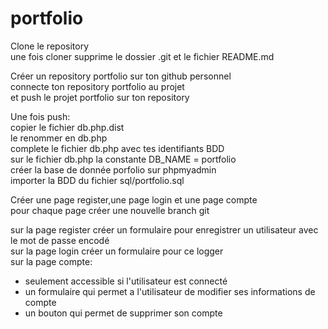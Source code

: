 # portfolio

Clone le repository    
une fois cloner supprime le dossier .git et le fichier README.md     

Créer un repository portfolio sur ton github personnel     
connecte ton repository portfolio au projet    
et push le projet portfolio sur ton repository    
       
Une fois push:     
copier le fichier db.php.dist   
le renommer en db.php      
complete le fichier db.php avec tes identifiants BDD     
sur le fichier db.php la constante DB_NAME = portfolio        
créer la base de donnée porfolio sur phpmyadmin   
importer la BDD du fichier sql/portfolio.sql    
      
Créer une page register,une page login et une page compte  
pour chaque page créer une nouvelle branch git      
        
sur la page register créer un formulaire pour enregistrer un utilisateur avec le mot de passe encodé      
sur la page login créer un formulaire pour ce logger      
sur la page compte:       
- seulement accessible si l'utilisateur est connecté      
- un formulaire qui permet a l'utilisateur de modifier ses informations de compte       
- un bouton qui permet de supprimer son compte     
